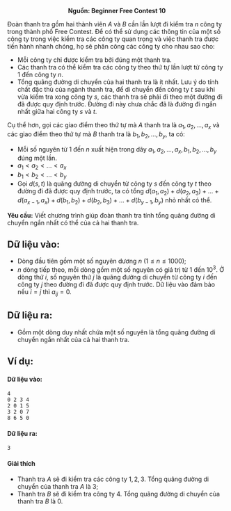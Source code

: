 **<center>Nguồn: Beginner Free Contest 10</center>**

Đoàn thanh tra gồm hai thành viên $A$ và $B$ cần lần lượt đi kiểm tra $n$ công ty trong thành phố Free Contest. Để có thể sử dụng các thông tin của một số công ty trong việc kiểm tra các công ty quan trọng và việc thanh tra được tiến hành nhanh chóng, họ sẽ phân công các công ty cho nhau sao cho:
- Mỗi công ty chỉ được kiểm tra bởi đúng một thanh tra.
- Các thanh tra có thể kiểm tra các công ty theo thứ tự lần lượt từ công ty $1$ đến công ty $n$.
- Tổng quãng đường di chuyển của hai thanh tra là ít nhất. Lưu ý do tính chất đặc thù của ngành thanh tra, để di chuyển đến công ty $t$ sau khi vừa kiểm tra xong công ty $s$, các thanh tra sẽ phải đi theo một đường đi đã được quy định trước. Đường đi này chưa chắc đã là
đường đi ngắn nhất giữa hai công ty $s$ và $t$.

Cụ thể hơn, gọi các giao điểm theo thứ tự mà $A$ thanh tra là $a_1, a_2, ..., a_x$ và các giao điểm theo thứ tự mà $B$ thanh tra là $b_1, b_2, ..., b_y$, ta có:
- Mỗi số nguyên từ $1$ đến $n$ xuất hiện trong dãy $a_1, a_2, ..., a_x, b_1, b_2, ..., b_y$ đúng một lần.
- $a_1 < a_2 < ... < a_x$
- $b_1 < b_2 < ... < b_y$
- Gọi $d(s, t)$ là quãng đường di chuyển từ công ty $s$ đến công ty $t$ theo đường đi đã được quy định trước, ta có tổng $d(a_1, a_2) + d(a_2, a_3) + ... + d(a_{x−1}, a_x) + d(b_1, b_2) + d(b_2, b_3) + ... + d(b_{y−1}, b_y)$ nhỏ nhất có thể.

**Yêu cầu:** Viết chương trình giúp đoàn thanh tra tính tổng quãng đường di chuyển ngắn nhất có thể của cả hai thanh tra.

## Dữ liệu vào:
- Dòng đầu tiên gồm một số nguyên dương $n\ (1 ≤ n ≤ 1000)$;
- $n$ dòng tiếp theo, mỗi dòng gồm một số nguyên có giá trị từ $1$ đến $10^3$. Ở dòng thứ $i$, số
nguyên thứ $j$ là quãng đường di chuyển từ công ty $i$ đến công ty $j$ theo đường đi đã được quy định trước. Dữ liệu vào đảm bảo nếu $i = j$ thì $a_{ij} = 0$.

## Dữ liệu ra:
- Gồm một dòng duy nhất chứa một số nguyên là tổng quãng đường di chuyển ngắn nhất của cả hai thanh tra.

## Ví dụ:
#### Dữ liệu vào:
```
4
0 2 3 4
2 0 1 5
3 2 0 7
8 6 5 0
```

#### Dữ liệu ra:
```
3
```

#### Giải thích
- Thanh tra $A$ sẽ đi kiểm tra các công ty $1, 2, 3$. Tổng quãng đường di chuyển của thanh tra $A$ là $3$;
- Thanh tra $B$ sẽ đi kiểm tra công ty $4$. Tổng quãng đường di chuyển của thanh tra $B$ là $0$.